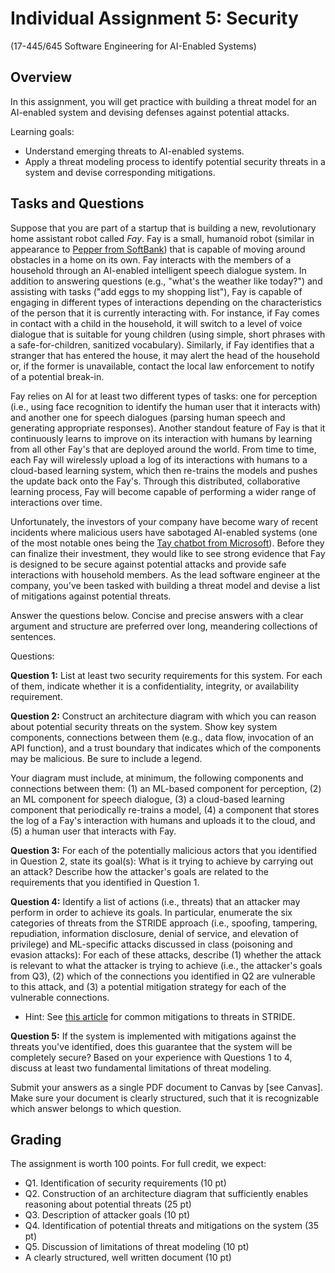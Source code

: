 # Individual Assignment 5: Security

(17-445/645 Software Engineering for AI-Enabled Systems)

## Overview

In this assignment, you will get practice with building a threat model for an AI-enabled system and devising defenses against potential attacks.

Learning goals:
* Understand emerging threats to AI-enabled systems.
* Apply a threat modeling process to identify potential security threats in a system and devise corresponding mitigations. 

## Tasks and Questions

Suppose that you are part of a startup that is building a new, revolutionary home assistant robot called _Fay_. Fay is a small, humanoid robot (similar in appearance to [Pepper from SoftBank](https://en.wikipedia.org/wiki/Pepper_(robot))) that is capable of moving around obstacles in a home on its own. Fay interacts with the members of a household through an AI-enabled intelligent speech dialogue system. In addition to answering questions (e.g., "what's the weather like today?") and assisting with tasks ("add eggs to my shopping list"), Fay is capable of engaging in different types of interactions depending on the characteristics of the person that it is currently interacting with. For instance, if Fay comes in contact with a child in the household, it will switch to a level of voice dialogue that is suitable for young children (using simple, short phrases with a safe-for-children, sanitized vocabulary). Similarly, if Fay identifies that a stranger that has entered the house, it may alert the head of the household or, if the former is unavailable, contact the local law enforcement to notify of a potential break-in.

Fay relies on AI for at least two different types of tasks: one for perception (i.e., using face recognition to identify the human user that it interacts with) and another one for speech dialogues (parsing human speech and generating appropriate responses). Another standout feature of Fay is that it continuously learns to improve on its interaction with humans by learning from all other Fay's that are deployed around the world. From time to time, each Fay will wirelessly upload a log of its interactions with humans to a cloud-based learning system, which then re-trains the models and pushes the update back onto the Fay's. Through this distributed, collaborative learning process, Fay will become capable of performing a wider range of interactions over time.

Unfortunately, the investors of your company have become wary of recent incidents where malicious users have sabotaged AI-enabled systems (one of the most notable ones being the [Tay chatbot from Microsoft](https://en.wikipedia.org/wiki/Tay_(bot))). Before they can finalize their investment, they would like to see strong evidence that Fay is designed to be secure against potential attacks and provide safe interactions with household members. As the lead software engineer at the company, you've been tasked with building a threat model and devise a list of mitigations against potential threats.

Answer the questions below. Concise and precise answers with a clear argument and structure are preferred over long, meandering collections of sentences.

Questions:

**Question 1:** List at least two security requirements for this system. For each of them, indicate whether it is a confidentiality, integrity, or availability requirement.

**Question 2:** Construct an architecture diagram with which you can reason about potential security threats on the system. Show key system components, connections between them (e.g., data flow, invocation of an API function), and a trust boundary that indicates which of the components may be malicious. Be sure to include a legend.

Your diagram must include, at minimum, the following components and connections between them: (1) an ML-based component for perception, (2) an ML component for speech dialogue, (3) a cloud-based learning component that periodically re-trains a model, (4) a component that stores the log of a Fay's interaction with humans and uploads it to the cloud, and (5) a human user that interacts with Fay.

**Question 3:** For each of the potentially malicious actors that you identified in Question 2, state its goal(s): What is it trying to achieve by carrying out an attack? Describe how the attacker's goals are related to the requirements that you identified in Question 1. 

**Question 4:** Identify a list of actions (i.e., threats) that an attacker may perform in order to achieve its goals. In particular, enumerate the six categories of threats from the STRIDE approach (i.e., spoofing, tampering, repudiation, information disclosure, denial of service, and elevation of privilege) and ML-specific attacks discussed in class (poisoning and evasion attacks): For each of these attacks, describe (1) whether the attack is relevant to what the attacker is trying to achieve (i.e., the attacker's goals from Q3), (2) which of the connections you identified in Q2 are vulnerable to this attack, and (3) a potential mitigation strategy for each of the vulnerable connections.

* Hint: See [this article](https://blogs.msdn.microsoft.com/larryosterman/2007/09/05/threat-modeling-again-stride-mitigations/) for common mitigations to threats in STRIDE.

**Question 5:** If the system is implemented with mitigations against the threats you've identified, does this guarantee that the system will be completely secure? Based on your experience with Questions 1 to 4, discuss at least two fundamental limitations of threat modeling.

Submit your answers as a single PDF document to Canvas by [see Canvas]. Make sure your document is clearly structured, such that it is recognizable which answer belongs to which question.

## Grading

The assignment is worth 100 points. For full credit, we expect:
* Q1. Identification of security requirements (10 pt)
* Q2. Construction of an architecture diagram that sufficiently enables reasoning about potential threats (25 pt)
* Q3. Description of attacker goals (10 pt)
* Q4. Identification of potential threats and mitigations on the system (35 pt)
* Q5. Discussion of limitations of threat modeling (10 pt)
* A clearly structured, well written document (10 pt)
